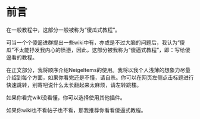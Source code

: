 # 前言

在一般教程中，这部分一般被称为“傻瓜式教程”。

可当一个个傻逼进群提出一些wiki中有，亦或是不过大脑的问题后，我认为“傻瓜”不太能抒发我内心的愤懑，因此，这部分被我称为“傻逼式教程”，即：写给傻逼看的教程。

在正文部分，我将顺序介绍NeigeItems的使用。我将以我个人浅薄的想象力尽量介绍到每个方面，如果你看完还是不懂，请自杀。你可以在网页左侧点击标题进行快速跳转，别寄吧说什么太长翻起来太麻烦，请左转跳楼。

如果你看完wiki没看懂，你可以选择使用其他插件。

如果你wiki也不看帖子也不看，那我推荐你看看傻逼式教程。